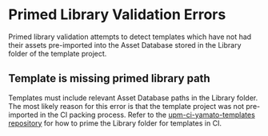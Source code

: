 # Primed Library Validation Errors
Primed library validation attempts to detect templates which have not had their assets pre-imported into the Asset Database stored in the Library folder of the template project.

## Template is missing primed library path
Templates must include relevant Asset Database paths in the Library folder. The most likely reason for this error is that the template project was not pre-imported in the CI packing process. Refer to the [upm-ci-yamato-templates repository](https://github.cds.internal.unity3d.com/unity/upm-ci-yamato-templates) for how to prime the Library folder for templates in CI.
